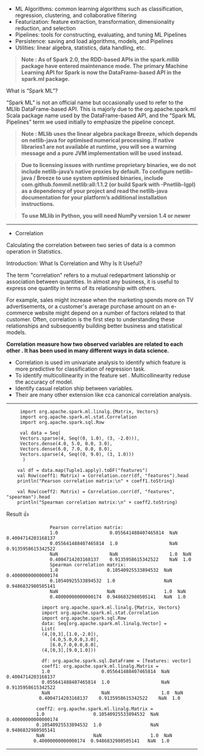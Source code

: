- ML Algorithms: common learning algorithms such as classification, regression, clustering, and collaborative filtering
- Featurization: feature extraction, transformation, dimensionality reduction, and selection
- Pipelines: tools for constructing, evaluating, and tuning ML Pipelines
- Persistence: saving and load algorithms, models, and Pipelines
- Utilities: linear algebra, statistics, data handling, etc.

> **Note : As of Spark 2.0, the RDD-based APIs in the spark.mllib package have entered maintenance mode. The primary Machine Learning API for Spark is now the DataFrame-based API in the spark.ml package.**


What is “Spark ML”?

“Spark ML” is not an official name but occasionally used to refer to the MLlib DataFrame-based API. This is majorly due to the org.apache.spark.ml Scala package name used by the DataFrame-based API, and the “Spark ML Pipelines” term we used initially to emphasize the pipeline concept.

> **Note : MLlib uses the linear algebra package Breeze, which depends on netlib-java for optimised numerical processing. If native libraries1 are not available at runtime, you will see a warning message and a pure JVM implementation will be used instead.**

> **Due to licensing issues with runtime proprietary binaries, we do not include netlib-java’s native proxies by default. To configure netlib-java / Breeze to use system optimised binaries, include com.github.fommil.netlib:all:1.1.2 (or build Spark with -Pnetlib-lgpl) as a dependency of your project and read the netlib-java documentation for your platform’s additional installation instructions.**

> **To use MLlib in Python, you will need NumPy version 1.4 or newer**


-------------------------------------------------
- Correlation 

Calculating the correlation between two series of data is a common operation in Statistics.

Introduction: What Is Correlation and Why Is It Useful?

The term "correlation" refers to a mutual redepartment lationship or association between quantities. In almost any business, it is useful to express one quantity in terms of its relationship with others.

For example, sales might increase when the marketing spends more on TV advertisements, or a customer's average purchase amount on an e-commerce website might depend on a number of factors related to that customer. Often, correlation is the first step to understanding these relationships and subsequently building better business and statistical models.

**Correlation measure how two observed variables are related to each other . It has been used in many different ways in data science.**

- Correlation is used im univariate analysis to identify which feature is more predictive for classification of regression task.
- To identify multicollinearity in the feature set . Multicollinearity reduse the accuracy of model.
- Identify casual relation ship between variables.
- Their are many other extension like cca canonical correlation analysis.

-----------------------------------------------------------------

         import org.apache.spark.ml.linalg.{Matrix, Vectors}
         import org.apache.spark.ml.stat.Correlation
         import org.apache.spark.sql.Row

         val data = Seq(
         Vectors.sparse(4, Seq((0, 1.0), (3, -2.0))),
         Vectors.dense(4.0, 5.0, 0.0, 3.0),
         Vectors.dense(6.0, 7.0, 0.0, 8.0),
         Vectors.sparse(4, Seq((0, 9.0), (3, 1.0)))
          )

        val df = data.map(Tuple1.apply).toDF("features")
        val Row(coeff1: Matrix) = Correlation.corr(df, "features").head
        println("Pearson correlation matrix:\n" + coeff1.toString)

        val Row(coeff2: Matrix) = Correlation.corr(df, "features", "spearman").head
        println("Spearman correlation matrix:\n" + coeff2.toString)



Result :+1: 

                    Pearson correlation matrix:
                    1.0                   0.055641488407465814  NaN  0.4004714203168137  
                    0.055641488407465814  1.0                   NaN  0.9135958615342522  
                    NaN                   NaN                   1.0  NaN                 
                    0.4004714203168137    0.9135958615342522    NaN  1.0                 
                    Spearman correlation matrix:
                    1.0                  0.10540925533894532  NaN  0.40000000000000174  
                    0.10540925533894532  1.0                  NaN  0.9486832980505141   
                    NaN                  NaN                  1.0  NaN                  
                    0.40000000000000174  0.9486832980505141   NaN  1.0   
               
                 import org.apache.spark.ml.linalg.{Matrix, Vectors}
                 import org.apache.spark.ml.stat.Correlation
                 import org.apache.spark.sql.Row
                 data: Seq[org.apache.spark.ml.linalg.Vector] =
                 List(
                 (4,[0,3],[1.0,-2.0]),
                    [4.0,5.0,0.0,3.0], 
                    [6.0,7.0,0.0,8.0], 
                 (4,[0,3],[9.0,1.0]))

                 df: org.apache.spark.sql.DataFrame = [features: vector]
                 coeff1: org.apache.spark.ml.linalg.Matrix =
                 1.0                   0.055641488407465814  NaN  0.4004714203168137
                 0.055641488407465814  1.0                   NaN  0.9135958615342522
                 NaN                   NaN                   1.0  NaN
                0.4004714203168137    0.9135958615342522    NaN  1.0

               coeff2: org.apache.spark.ml.linalg.Matrix =
               1.0                  0.10540925533894532  NaN  0.40000000000000174
               0.10540925533894532  1.0                  NaN  0.9486832980505141
               NaN                  NaN                  1.0  NaN
              0.40000000000000174  0.9486832980505141   NaN  1.0


-------------------------------------------------------------
